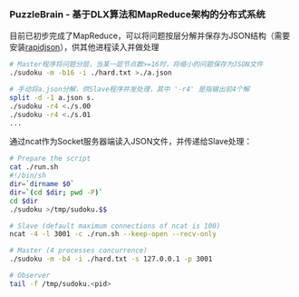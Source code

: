 ### PuzzleBrain - 基于DLX算法和MapReduce架构的分布式系统

目前已初步完成了MapReduce，可以将问题按层分解并保存为JSON结构（需要安装[rapidjson](https://github.com/Tencent/rapidjson)），供其他进程读入并做处理

```sh
# Master程序将问题分层，当某一层节点数>=16时，将缩小的问题保存为JSON文件
./sudoku -m -b16 -i ./hard.txt >./a.json

# 手动将a.json分解，供Slave程序并发处理，其中 '-r4' 是指输出前4个解
split -d -1 a.json s.
./sudoku -r4 <./s.00
./sudoku -r4 <./s.01
...
```

通过ncat作为Socket服务器端读入JSON文件，并传递给Slave处理：

```sh
# Prepare the script
cat ./run.sh
#!/bin/sh
dir=`dirname $0`
dir=`(cd $dir; pwd -P)`
cd $dir
./sudoku >/tmp/sudoku.$$

# Slave (default maximum connections of ncat is 100)
ncat -4 -l 3001 -c ./run.sh --keep-open --recv-only

# Master (4 processes concurrence)
./sudoku -m -b4 -i ./hard.txt -s 127.0.0.1 -p 3001

# Observer
tail -f /tmp/sudoku.<pid>
```

